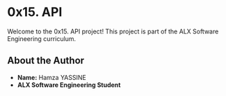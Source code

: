 # 0x15. API

Welcome to the 0x15. API project! This project is part of the ALX Software Engineering curriculum.

## About the Author
- **Name:** Hamza YASSINE
- **ALX Software Engineering Student** 
